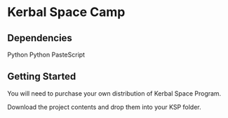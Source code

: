 # Kerbal Space Camp

## Dependencies
Python
Python PasteScript

## Getting Started
You will need to purchase your own distribution of Kerbal Space Program. 

Download the project contents and drop them into your KSP folder.

